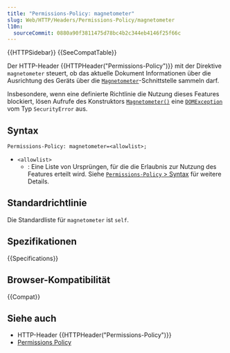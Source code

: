 ```yaml
---
title: "Permissions-Policy: magnetometer"
slug: Web/HTTP/Headers/Permissions-Policy/magnetometer
l10n:
  sourceCommit: 0880a90f3811475d78bc4b2c344eb4146f25f66c
---
```


{{HTTPSidebar}} {{SeeCompatTable}}

Der HTTP-Header {{HTTPHeader("Permissions-Policy")}} mit der Direktive `magnetometer` steuert, ob das aktuelle Dokument Informationen über die Ausrichtung des Geräts über die [`Magnetometer`](/de/docs/Web/API/Magnetometer)-Schnittstelle sammeln darf.

Insbesondere, wenn eine definierte Richtlinie die Nutzung dieses Features blockiert, lösen Aufrufe des Konstruktors [`Magnetometer()`](/de/docs/Web/API/Magnetometer/Magnetometer) eine [`DOMException`](/de/docs/Web/API/DOMException) vom Typ `SecurityError` aus.

## Syntax

```http
Permissions-Policy: magnetometer=<allowlist>;
```

- `<allowlist>`
  - : Eine Liste von Ursprüngen, für die die Erlaubnis zur Nutzung des Features erteilt wird. Siehe [`Permissions-Policy` > Syntax](/de/docs/Web/HTTP/Headers/Permissions-Policy#syntax) für weitere Details.

## Standardrichtlinie

Die Standardliste für `magnetometer` ist `self`.

## Spezifikationen

{{Specifications}}

## Browser-Kompatibilität

{{Compat}}

## Siehe auch

- HTTP-Header {{HTTPHeader("Permissions-Policy")}}
- [Permissions Policy](/de/docs/Web/HTTP/Permissions_Policy)
